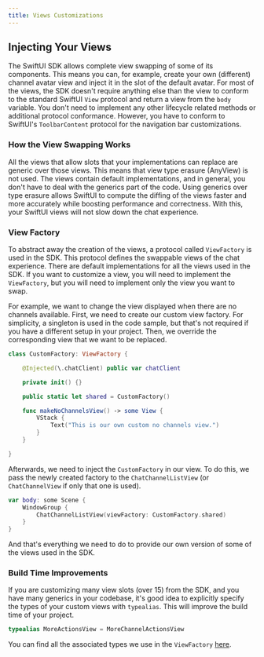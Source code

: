 ```yaml
---
title: Views Customizations
---
```


## Injecting Your Views

The SwiftUI SDK allows complete view swapping of some of its components. This means you can, for example, create your own (different) channel avatar view and inject it in the slot of the default avatar. For most of the views, the SDK doesn't require anything else than the view to conform to the standard SwiftUI `View` protocol and return a view from the `body` variable. You don't need to implement any other lifecycle related methods or additional protocol conformance. However, you have to conform to SwiftUI's `ToolbarContent` protocol for the navigation bar customizations.

### How the View Swapping Works

All the views that allow slots that your implementations can replace are generic over those views. This means that view type erasure (AnyView) is not used. The views contain default implementations, and in general, you don't have to deal with the generics part of the code. Using generics over type erasure allows SwiftUI to compute the diffing of the views faster and more accurately while boosting performance and correctness. With this, your SwiftUI views will not slow down the chat experience.

### View Factory

To abstract away the creation of the views, a protocol called `ViewFactory` is used in the SDK. This protocol defines the swappable views of the chat experience. There are default implementations for all the views used in the SDK. If you want to customize a view, you will need to implement the `ViewFactory`, but you will need to implement only the view you want to swap.

For example, we want to change the view displayed when there are no channels available. First, we need to create our custom view factory. For simplicity, a singleton is used in the code sample, but that's not required if you have a different setup in your project. Then, we override the corresponding view that we want to be replaced.

```swift
class CustomFactory: ViewFactory {

    @Injected(\.chatClient) public var chatClient

    private init() {}

    public static let shared = CustomFactory()

    func makeNoChannelsView() -> some View {
        VStack {
            Text("This is our own custom no channels view.")
        }
    }

}
```

Afterwards, we need to inject the `CustomFactory` in our view. To do this, we pass the newly created factory to the `ChatChannelListView` (or `ChatChannelView` if only that one is used).

```swift
var body: some Scene {
    WindowGroup {
        ChatChannelListView(viewFactory: CustomFactory.shared)
    }
}
```

And that's everything we need to do to provide our own version of some of the views used in the SDK.

### Build Time Improvements

If you are customizing many view slots (over 15) from the SDK, and you have many generics in your codebase, it's good idea to explicitly specify the types of your custom views with `typealias`. This will improve the build time of your project.

```swift
typealias MoreActionsView = MoreChannelActionsView
```

You can find all the associated types we use in the `ViewFactory` [here](https://github.com/GetStream/stream-chat-swiftui/blob/main/Sources/StreamChatSwiftUI/ViewFactory.swift).